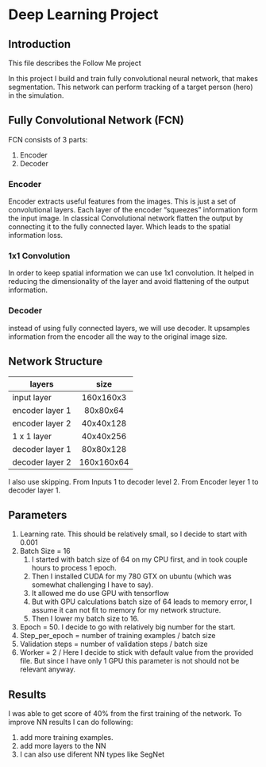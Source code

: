 # Deep Learning Project

## Introduction
This file describes the Follow Me project

In this project I build and train fully convolutional neural network, that makes segmentation.
This network can perform tracking of a target person (hero) in the simulation.

## Fully Convolutional Network (FCN)
FCN consists of 3 parts:
1. Encoder
2. Decoder

### Encoder
Encoder extracts useful features from the images. This is just a set of convolutional layers.
Each layer of the encoder “squeezes” information form the input image.
In classical Convolutional network flatten the output by connecting it to the fully connected layer. Which leads to the spatial information loss.

### 1x1 Convolution
In order to keep spatial information we can use 1x1 convolution. It helped in reducing the dimensionality of the layer and avoid flattening of the output information. 

### Decoder
instead of using fully connected layers, we will use decoder.
It upsamples information from the encoder all the way to the original image size.

## Network Structure
| layers        | size           |
| --------------- |:-------------:|
| input layer     | 160x160x3  |
| encoder layer 1 | 80x80x64 |
| encoder layer 2 | 40x40x128 |
| 1 x 1 layer | 40x40x256 |
| decoder layer 1 | 80x80x128 |
| decoder layer 2 | 160x160x64 |

I also use skipping. From Inputs 1 to  decoder level 2. From Encoder leyer 1 to decoder layer 1.

## Parameters
1. Learning rate. This should be relatively small, so I decide to start with 0.001
2. Batch Size = 16
    1. I started with batch size of 64 on my CPU first, and in took couple hours to process 1 epoch. 
    2. Then I installed CUDA for my 780 GTX  on ubuntu (which was somewhat challenging I have to say). 
    3. It allowed me do use GPU with tensorflow
    4. But with GPU calculations batch size of 64 leads to memory error, I assume it can not fit to memory for my network structure.
    5. Then I lower my batch size to 16.
3. Epoch = 50. I decide to go with relatively big number for the start.
4. Step_per_epoch = number of training examples / batch size
5. Validation steps = number of validation steps / batch size
6. Worker = 2 / Here I decide to stick with default value from the provided file. But since I have only 1 GPU this parameter is not should not be relevant anyway.

## Results 
I was able to get score of 40% from the first training of the network.
To improve NN results I can do following:
1. add more training examples.
2. add more layers to the NN
4. I can also use diferent NN types like SegNet



